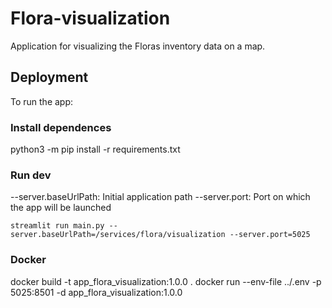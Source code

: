 # Flora-visualization

Application for visualizing the Floras inventory data on a map.

## Deployment

To run the app:

### Install dependences

python3 -m pip install -r requirements.txt

### Run dev
--server.baseUrlPath: Initial application path
--server.port: Port on which the app will be launched

```
streamlit run main.py --server.baseUrlPath=/services/flora/visualization --server.port=5025
```

### Docker

docker build -t app_flora_visualization:1.0.0 .
docker run --env-file ../.env -p 5025:8501 -d app_flora_visualization:1.0.0
